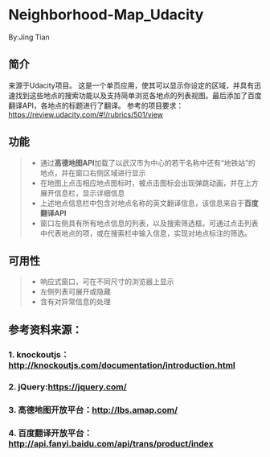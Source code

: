 # Neighborhood-Map_Udacity
By:Jing Tian

## 简介
来源于Udacity项目。
这是一个单页应用，使其可以显示你设定的区域，并具有迅速找到这些地点的搜索功能以及支持简单浏览各地点的列表视图。最后添加了百度翻译API，各地点的标题进行了翻译。
参考的项目要求：https://review.udacity.com/#!/rubrics/501/view

## 功能
> *  通过**高德地图API**加载了以武汉市为中心的若干名称中还有“地铁站”的地点，并在窗口右侧区域进行显示
> *  在地图上点击相应地点图标时，被点击图标会出现弹跳动画，并在上方展开信息栏，显示详细信息
> *  上述地点信息栏中包含对地点名称的英文翻译信息，该信息来自于**百度翻译API**
> *  窗口左侧具有所有地点信息的列表，以及搜索筛选框。可通过点击列表中代表地点的项，或在搜索栏中输入信息，实现对地点标注的筛选。

## 可用性
> * 响应式窗口，可在不同尺寸的浏览器上显示
> * 左侧列表可展开或隐藏
> * 含有对异常信息的处理

## 参考资料来源：
### 1. knockoutjs：http://knockoutjs.com/documentation/introduction.html
### 2. jQuery:https://jquery.com/
### 3. 高德地图开放平台：http://lbs.amap.com/
### 4. 百度翻译开放平台：http://api.fanyi.baidu.com/api/trans/product/index